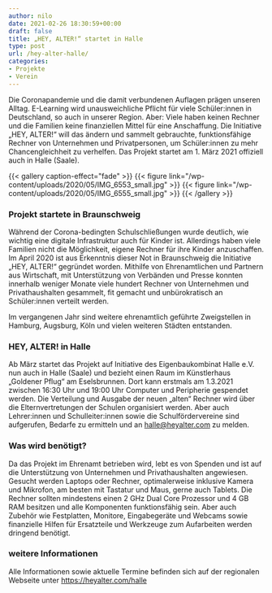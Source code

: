 ```yaml
---
author: nilo
date: 2021-02-26 18:30:59+00:00
draft: false
title: „HEY, ALTER!“ startet in Halle
type: post
url: /hey-alter-halle/
categories:
- Projekte
- Verein
---
```


Die Coronapandemie und die damit verbundenen Auflagen prägen unseren Alltag. E-Learning wird unausweichliche Pflicht für viele Schüler:innen in Deutschland, so auch in unserer Region. Aber: Viele haben keinen Rechner und die Familien keine finanziellen Mittel für eine Anschaffung. Die Initiative „HEY, ALTER!“ will das ändern und sammelt gebrauchte, funktionsfähige Rechner von Unternehmen und Privatpersonen, um Schüler:innen zu mehr Chancengleichheit zu verhelfen. Das Projekt startet am 1. März 2021 offiziell auch in Halle (Saale).

<!--more-->

{{< gallery caption-effect="fade" >}}
{{< figure link="/wp-content/uploads/2020/05/IMG_6553_small.jpg" >}}
{{< figure link="/wp-content/uploads/2020/05/IMG_6555_small.jpg" >}}
{{< /gallery >}}


### Projekt startete in Braunschweig

Während der Corona-bedingten Schulschließungen wurde deutlich, wie wichtig eine digitale Infrastruktur auch für Kinder ist. Allerdings haben viele Familien nicht die Möglichkeit, eigene Rechner für ihre Kinder anzuschaffen.
Im April 2020 ist aus Erkenntnis dieser Not in Braunschweig die Initiative „HEY, ALTER!“ gegründet worden. Mithilfe von Ehrenamtlichen und Partnern aus Wirtschaft, mit Unterstützung von Verbänden und Presse konnten innerhalb weniger Monate viele hundert Rechner von Unternehmen und Privathaushalten gesammelt, fit gemacht und unbürokratisch an Schüler:innen verteilt werden. 

Im vergangenen Jahr sind weitere ehrenamtlich geführte Zweigstellen in Hamburg, Augsburg, Köln und vielen weiteren Städten entstanden.

### HEY, ALTER! in Halle

Ab März startet das Projekt auf Initiative des Eigenbaukombinat Halle e.V. nun auch in Halle (Saale) und bezieht einen Raum im Künstlerhaus „Goldener Pflug“ am Eselsbrunnen. Dort kann erstmals am 1.3.2021 zwischen 16:30 Uhr und 19:00 Uhr Computer und Peripherie gespendet werden. Die Verteilung und Ausgabe der neuen „alten“ Rechner wird über die Elternvertretungen der Schulen organisiert werden. Aber auch Lehrer:innen und Schulleiter:innen sowie die Schulfördervereine sind aufgerufen, Bedarfe zu ermitteln und an halle@heyalter.com zu melden.

### Was wird benötigt?

Da das Projekt im Ehrenamt betrieben wird, lebt es von Spenden und ist auf die Unterstützung von Unternehmen und Privathaushalten angewiesen. Gesucht werden Laptops oder Rechner, optimalerweise inklusive Kamera und Mikrofon, am besten mit Tastatur und Maus, gerne auch Tablets. Die Rechner sollten mindestens einen 2 GHz Dual Core Prozessor und 4 GB RAM besitzen und alle Komponenten funktionsfähig sein. Aber auch Zubehör wie Festplatten, Monitore, Eingabegeräte und Webcams sowie finanzielle Hilfen für Ersatzteile und Werkzeuge zum Aufarbeiten werden dringend benötigt.

### weitere Informationen

Alle Informationen sowie aktuelle Termine befinden sich auf der regionalen Webseite unter https://heyalter.com/halle

